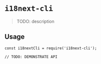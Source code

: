 # `i18next-cli`

> TODO: description

## Usage

```
const i18nextCli = require('i18next-cli');

// TODO: DEMONSTRATE API
```
